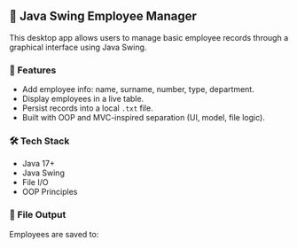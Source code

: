 ## 🧾 Java Swing Employee Manager

This desktop app allows users to manage basic employee records through a graphical interface using Java Swing.

### 🚀 Features
- Add employee info: name, surname, number, type, department.
- Display employees in a live table.
- Persist records into a local `.txt` file.
- Built with OOP and MVC-inspired separation (UI, model, file logic).

### 🛠️ Tech Stack
- Java 17+
- Java Swing
- File I/O
- OOP Principles

### 📂 File Output
Employees are saved to:
